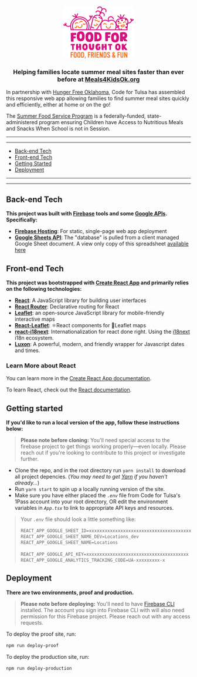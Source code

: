 <p align="center">
  <img width="192" height="142" src='./src/img/food-for-thought-logo.png?raw=true' alt="Food for Thought OK" />
</p>

<h3 align="center">
  <b>Helping families locate summer meal sites faster than ever before at <a href="https://meals4kidsok.org">Meals4KidsOk.org</a></b>
</h3>

In partnership with [Hunger Free Oklahoma](https://hungerfreeok.org/), Code for Tulsa has assembled this responsive web app allowing families to find summer meal sites quickly and efficiently, either at home or on the go!

The [Summer Food Service Program](https://www.fns.usda.gov/sfsp/summer-food-service-program) is a federally-funded, state-administered program ensuring Children have Access to Nutritious Meals and Snacks When School is not in Session.

---
---

* [Back-end Tech](#back-end-tech)
* [Front-end Tech](#front-end-tech)
* [Getting Started](#getting-started)
* [Deployment](#deployment)

---
---

## Back-end Tech
__This project was built with [Firebase](https://firebase.google.com/) tools and some [Google APIs](https://developers.google.com/apis-explorer/).  Specifically:__
* __[Firebase Hosting](https://firebase.google.com/products/hosting)__: For static, single-page web app deployment
* __[Google Sheets API](https://developers.google.com/sheets/api/)__: The "database" is pulled from a client managed Google Sheet document.  A view only copy of this spreadsheet [available here](https://docs.google.com/spreadsheets/d/1eZNA8Qsxc9xZQu4NQBBo2FHqB5rDiIBj4R15AeDZiw4/edit?usp=sharing)


## Front-end Tech
__This project was bootstrapped with [Create React App](https://github.com/facebook/create-react-app) and primarily relies on the following technologies:__

* __[React](https://reactjs.org/)__: A JavaScript library for building user interfaces
* __[React Router](https://reacttraining.com/react-router/)__: Declarative routing for React
* __[Leaflet](https://leafletjs.com/)__: an open-source JavaScript library
for mobile-friendly interactive maps
* __[React-Leaflet](https://react-leaflet.js.org/)__: ⚛️React components for 🍃Leaflet maps
* __[react-i18next](https://react.i18next.com/)__: Internationalization for react done right. Using the [i18next](https://www.i18next.com/) i18n ecosystem.
* __[Luxon](https://moment.github.io/luxon/)__: A powerful, modern, and friendly wrapper for Javascript dates and times.

### Learn More about React
You can learn more in the [Create React App documentation](https://facebook.github.io/create-react-app/docs/getting-started).

To learn React, check out the [React documentation](https://reactjs.org/).

## Getting started
__If you'd like to run a local version of the app, follow these instructions below:__
> __Please note before cloning:__  You'll need special access to the firebase project to get things working properly—even locally.  Please reach out if you're looking to contribute to this project or investigate further.


* Clone the repo, and in the root directory run `yarn install` to download all project depencies. (_You may need to get [Yarn](https://yarnpkg.com/en/) if you haven't already..._)
* Run `yarn start` to spin up a locally running version of the site.
* Make sure you have either placed the _`.env`_ file from Code for Tulsa's 1Pass account into your root directory, OR edit the environment variables in _`App.tsx`_ to link to appropriate API keys and resources.

> Your _`.env`_ file should look a little something like:
>```
>REACT_APP_GOOGLE_SHEET_ID=xxxxxxxxxxxxxxxxxxxxxxxxxxxxxxxxxxxxxxxxxxxx
>REACT_APP_GOOGLE_SHEET_NAME_DEV=Locations_dev
>REACT_APP_GOOGLE_SHEET_NAME=Locations
>
>REACT_APP_GOOGLE_API_KEY=xxxxxxxxxxxxxxxxxxxxxxxxxxxxxxxxxxxxxxx
>REACT_APP_GOOGLE_ANALYTICS_TRACKING_CODE=UA-xxxxxxxxx-x
>```

## Deployment
__There are two environments, proof and production.__
> __Please note before deploying:__  You'll need to have [Firebase CLI](https://firebase.google.com/docs/cli) installed.  The account you sign into Firebase CLI with will also need permission for this Firebase project.  Please reach out with any access requests.

To deploy the proof site, run:
```BASH
npm run deploy-proof
```

To deploy the production site, run:
```BASH
npm run deploy-production
```
